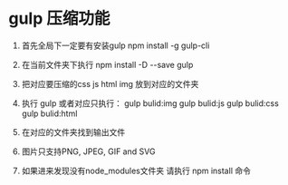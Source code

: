 # gulp 压缩功能
1. 首先全局下一定要有安装gulp
npm install -g gulp-cli
2. 在当前文件夹下执行
npm install -D --save gulp

3. 把对应要压缩的css js html img 放到对应的文件夹

4. 执行 gulp
或者对应只执行：
gulp bulid:img
gulp bulid:js
gulp bulid:css
gulp bulid:html

5. 在对应的文件夹找到输出文件

6. 图片只支持PNG, JPEG, GIF and SVG 

7. 如果进来发现没有node_modules文件夹 请执行
   npm install 命令